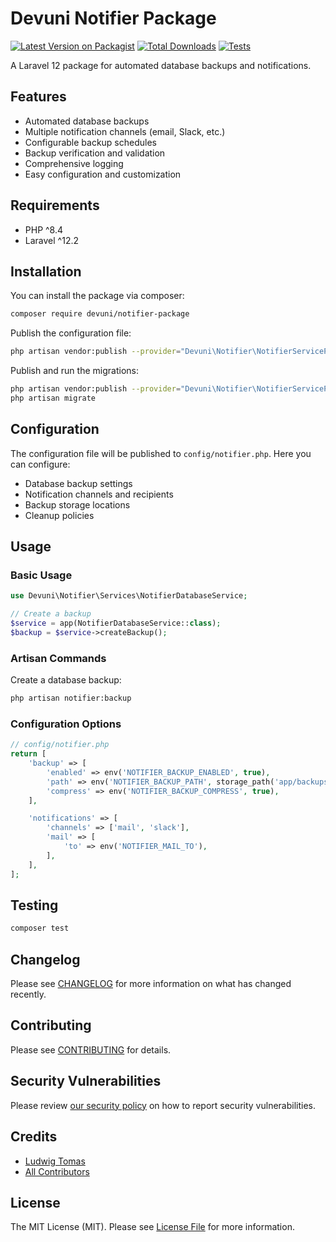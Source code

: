 # Devuni Notifier Package

[![Latest Version on Packagist](https://img.shields.io/packagist/v/devuni/notifier-package.svg?style=flat-square)](https://packagist.org/packages/devuni/notifier-package)
[![Total Downloads](https://img.shields.io/packagist/dt/devuni/notifier-package.svg?style=flat-square)](https://packagist.org/packages/devuni/notifier-package)
[![Tests](https://github.com/devuni-cz/notifier-package/actions/workflows/tests.yml/badge.svg)](https://github.com/devuni-cz/notifier-package/actions/workflows/tests.yml)

A Laravel 12 package for automated database backups and notifications.

## Features

-   Automated database backups
-   Multiple notification channels (email, Slack, etc.)
-   Configurable backup schedules
-   Backup verification and validation
-   Comprehensive logging
-   Easy configuration and customization

## Requirements

-   PHP ^8.4
-   Laravel ^12.2

## Installation

You can install the package via composer:

```bash
composer require devuni/notifier-package
```

Publish the configuration file:

```bash
php artisan vendor:publish --provider="Devuni\Notifier\NotifierServiceProvider" --tag="config"
```

Publish and run the migrations:

```bash
php artisan vendor:publish --provider="Devuni\Notifier\NotifierServiceProvider" --tag="migrations"
php artisan migrate
```

## Configuration

The configuration file will be published to `config/notifier.php`. Here you can configure:

-   Database backup settings
-   Notification channels and recipients
-   Backup storage locations
-   Cleanup policies

## Usage

### Basic Usage

```php
use Devuni\Notifier\Services\NotifierDatabaseService;

// Create a backup
$service = app(NotifierDatabaseService::class);
$backup = $service->createBackup();
```

### Artisan Commands

Create a database backup:

```bash
php artisan notifier:backup
```

### Configuration Options

```php
// config/notifier.php
return [
    'backup' => [
        'enabled' => env('NOTIFIER_BACKUP_ENABLED', true),
        'path' => env('NOTIFIER_BACKUP_PATH', storage_path('app/backups')),
        'compress' => env('NOTIFIER_BACKUP_COMPRESS', true),
    ],

    'notifications' => [
        'channels' => ['mail', 'slack'],
        'mail' => [
            'to' => env('NOTIFIER_MAIL_TO'),
        ],
    ],
];
```

## Testing

```bash
composer test
```

## Changelog

Please see [CHANGELOG](CHANGELOG.md) for more information on what has changed recently.

## Contributing

Please see [CONTRIBUTING](CONTRIBUTING.md) for details.

## Security Vulnerabilities

Please review [our security policy](../../security/policy) on how to report security vulnerabilities.

## Credits

-   [Ludwig Tomas](https://github.com/ludwigtomas)
-   [All Contributors](../../contributors)

## License

The MIT License (MIT). Please see [License File](LICENSE.md) for more information.
